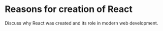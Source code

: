 # Reasons for creation of React

Discuss why React was created and its role in modern web development.
